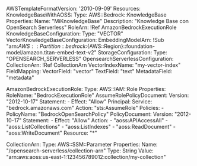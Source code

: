 AWSTemplateFormatVersion: '2010-09-09'
Resources:
  KnowledgeBaseWithAOSS:
    Type: AWS::Bedrock::KnowledgeBase
    Properties:
      Name: "MiKnowledgeBase"
      Description: "Knowledge Base con OpenSearch Serverless"
      RoleArn: !Ref AmazonBedrockExecutionRole
      KnowledgeBaseConfiguration:
        Type: "VECTOR"
        VectorKnowledgeBaseConfiguration:
          EmbeddingModelArn: !Sub "arn:${AWS::Partition}:bedrock:${AWS::Region}::foundation-model/amazon.titan-embed-text-v2"
      StorageConfiguration:
        Type: "OPENSEARCH_SERVERLESS"
        OpensearchServerlessConfiguration:
          CollectionArn: !Ref CollectionArn
          VectorIndexName: "my-vector-index"
          FieldMapping:
            VectorField: "vector"
            TextField: "text"
            MetadataField: "metadata"

  AmazonBedrockExecutionRole:
    Type: AWS::IAM::Role
    Properties:
      RoleName: "BedrockExecutionRole"
      AssumeRolePolicyDocument:
        Version: "2012-10-17"
        Statement:
          - Effect: "Allow"
            Principal:
              Service: "bedrock.amazonaws.com"
            Action: "sts:AssumeRole"
      Policies:
        - PolicyName: "BedrockOpenSearchPolicy"
          PolicyDocument:
            Version: "2012-10-17"
            Statement:
              - Effect: "Allow"
                Action:
                  - "aoss:APIAccessAll"
                  - "aoss:ListCollections"
                  - "aoss:ListIndexes"
                  - "aoss:ReadDocument"
                  - "aoss:WriteDocument"
                Resource: "*"

  CollectionArn:
    Type: AWS::SSM::Parameter
    Properties:
      Name: "/opensearch-serverless/collection-arn"
      Type: String
      Value: "arn:aws:aoss:us-east-1:123456789012:collection/my-collection"
